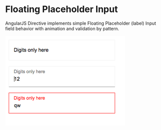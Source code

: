 # Floating Placeholder Input
AngularJS Directive implements simple Floating Placeholder (label) Input field behavior with animation and validation by pattern.

![Screenshot](./screenshot.png?raw=true)

